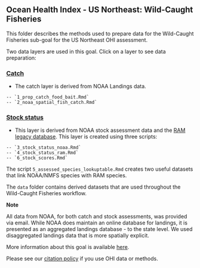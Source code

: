 ## Ocean Health Index - US Northeast: Wild-Caught Fisheries

This folder describes the methods used to prepare data for the Wild-Caught Fisheries sub-goal for the US Northeast OHI assessment.

Two data layers are used in this goal. Click on a layer to see data preparation:

### [Catch](https://ohi-northeast.github.io/ne-prep/prep/fis/2_noaa_spatial_fish_catch.html)
- The catch layer is derived from NOAA Landings data.

```
-- `1_prop_catch_food_bait.Rmd`
-- `2_noaa_spatial_fish_catch.Rmd`
```

### [Stock status](https://ohi-northeast.github.io/ne-prep/prep/fis/stock_scores.html)
- This layer is derived from NOAA stock assessment data and the [RAM legacy database](https://www.ramlegacy.org/). This layer is created using three scripts:
```
-- `3_stock_status_noaa.Rmd`
-- `4_stock_status_ram.Rmd`
-- `6_stock_scores.Rmd`
```

The script `5_assessed_species_lookuptable.Rmd` creates two useful datasets that link NOAA/NMFS species with RAM species.

The `data` folder contains derived datasets that are used throughout the Wild-Caught Fisheries workflow.

**Note** 

All data from NOAA, for both catch and stock assessments, was provided via email. While NOAA does maintain an online database for landings, it is presented as an aggregated landings database - to the state level. We used disaggregated landings data that is more spatially explicit.

More information about this goal is available [here](https://github.com/OHI-Northeast/ne-prep/blob/gh-pages/prep/fis/description.md#wild-caught-fisheries).

Please see our [citation policy](http://ohi-science.org/citation-policy/) if you use OHI data or methods.


